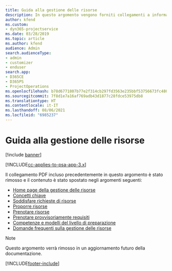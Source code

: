 ```yaml
---
title: Guida alla gestione delle risorse
description: In questo argomento vengono forniti collegamenti a informazioni sulla gestione delle risorse in Project Service Automation.
author: kfend
ms.custom:
- dyn365-projectservice
ms.date: 03/28/2019
ms.topic: article
ms.author: kfend
audience: Admin
search.audienceType:
- admin
- customizer
- enduser
search.app:
- D365CE
- D365PS
- ProjectOperations
ms.openlocfilehash: b78d6771807b77e2f314cb297fd3563e235bbf53756673fc480df09e9b84dbbf
ms.sourcegitcommit: 7f8d1e7a16af769adb43d1877c28fdce53975db8
ms.translationtype: HT
ms.contentlocale: it-IT
ms.lasthandoff: 08/06/2021
ms.locfileid: "6985237"
---
```

# <a name="resource-management-guide"></a>Guida alla gestione delle risorse

[!include [banner](../../includes/psa-now-project-operations.md)]

[!INCLUDE[cc-applies-to-psa-app-3.x](../../includes/cc-applies-to-psa-app-3x.md)]

Il collegamento PDF incluso precedentemente in questo argomento è stato rimosso e il contenuto è stato spostato negli argomenti seguenti:

- [Home page della gestione delle risorse](../resource-management-home-page.md)
- [Concetti chiave](../reports-key-concepts.md)
- [Soddisfare richieste di risorse](../resource-management-fulfill-requests.md)
- [Proporre risorse](../resource-management-propose-resources.md)
- [Prenotare risorse](../resource-management-book-resources-scheduleboard.md)
- [Prenotare provvisoriamente requisiti](../resource-management-softbook-requirements.md)
- [Competenze e modelli del livello di preparazione](../resource-management-skills-proficiency.md)
- [Domande frequenti sulla gestione delle risorse](../resource-management-faq.md)

> [!NOTE]
> Questo argomento verrà rimosso in un aggiornamento futuro della documentazione. 


[!INCLUDE[footer-include](../../includes/footer-banner.md)]